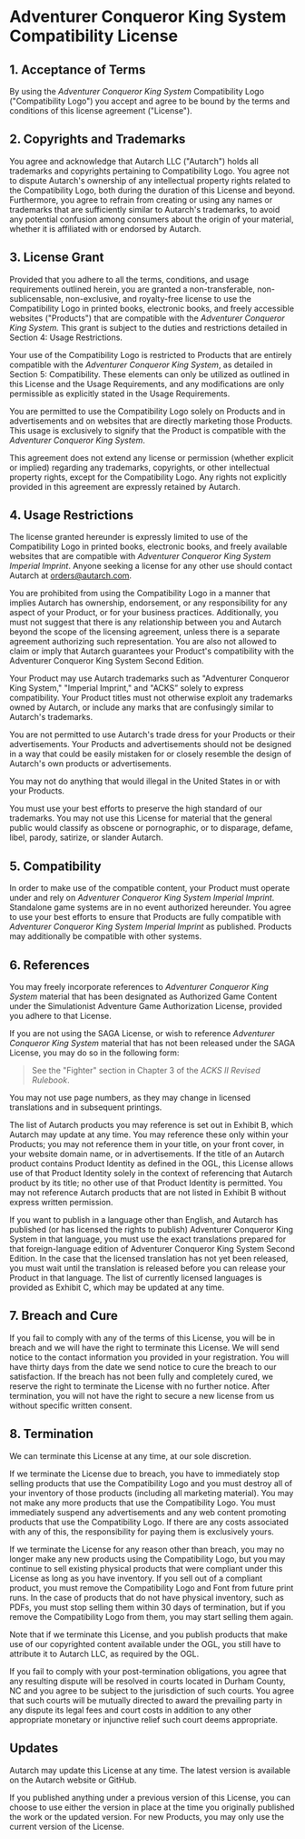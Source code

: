 # Adventurer Conqueror King System Compatibility License

## 1\. Acceptance of Terms

By using the *Adventurer Conqueror King System* Compatibility Logo
("Compatibility Logo") you accept and agree to be bound by the terms and
conditions of this license agreement ("License").

## 2\. Copyrights and Trademarks

You agree and acknowledge that Autarch LLC ("Autarch") holds all
trademarks and copyrights pertaining to Compatibility Logo. You agree
not to dispute Autarch's ownership of any intellectual property rights
related to the Compatibility Logo, both during the duration of this
License and beyond. Furthermore, you agree to refrain from creating or
using any names or trademarks that are sufficiently similar to Autarch's
trademarks, to avoid any potential confusion among consumers about the
origin of your material, whether it is affiliated with or endorsed by
Autarch.

## 3\. License Grant

Provided that you adhere to all the terms, conditions, and usage
requirements outlined herein, you are granted a non-transferable,
non-sublicensable, non-exclusive, and royalty-free license to use the
Compatibility Logo in printed books, electronic books, and freely
accessible websites ("Products") that are compatible with the
*Adventurer Conqueror King System.* This grant is subject to the duties
and restrictions detailed in Section 4: Usage Restrictions.

Your use of the Compatibility Logo is restricted to Products that are
entirely compatible with the *Adventurer Conqueror King System*, as
detailed in Section 5: Compatibility. These elements can only be
utilized as outlined in this License and the Usage Requirements, and any
modifications are only permissible as explicitly stated in the Usage
Requirements.

You are permitted to use the Compatibility Logo solely on Products and
in advertisements and on websites that are directly marketing those
Products. This usage is exclusively to signify that the Product is
compatible with the *Adventurer Conqueror King System*.

This agreement does not extend any license or permission (whether
explicit or implied) regarding any trademarks, copyrights, or other
intellectual property rights, except for the Compatibility Logo. Any
rights not explicitly provided in this agreement are expressly retained
by Autarch.

## 4\. Usage Restrictions

The license granted hereunder is expressly limited to use of the
Compatibility Logo in printed books, electronic books, and freely
available websites that are compatible
with *Adventurer Conqueror King System Imperial Imprint*. Anyone seeking
a license for any other use should contact Autarch at <orders@autarch.com>.

You are prohibited from using the Compatibility Logo in a manner that
implies Autarch has ownership, endorsement, or any responsibility for
any aspect of your Product, or for your business practices.
Additionally, you must not suggest that there is any relationship
between you and Autarch beyond the scope of the licensing agreement,
unless there is a separate agreement authorizing such representation.
You are also not allowed to claim or imply that Autarch guarantees your
Product's compatibility with the Adventurer Conqueror King System Second
Edition.

Your Product may use Autarch trademarks such as "Adventurer Conqueror
King System," "Imperial Imprint," and "ACKS” solely to express
compatibility. Your Product titles must not otherwise exploit any
trademarks owned by Autarch, or include any marks that are confusingly
similar to Autarch's trademarks.

You are not permitted to use Autarch's trade dress for your Products or
their advertisements. Your Products and advertisements should not be
designed in a way that could be easily mistaken for or closely resemble
the design of Autarch's own products or advertisements.

You may not do anything that would illegal in the United States in or
with your Products.

You must use your best efforts to preserve the high standard of our
trademarks. You may not use this License for material that the general
public would classify as obscene or pornographic, or to disparage,
defame, libel, parody, satirize, or slander Autarch.

## 5\. Compatibility

In order to make use of the compatible content, your Product must
operate under and rely on *Adventurer Conqueror King System Imperial
Imprint*. Standalone game systems are in no event authorized hereunder.
You agree to use your best efforts to ensure that Products are fully
compatible with *Adventurer Conqueror King System Imperial Imprint* as
published. Products may additionally be compatible with other systems.

## 6\. References

You may freely incorporate references to *Adventurer Conqueror King
System* material that has been designated as Authorized Game Content
under the Simulationist Adventure Game Authorization License, provided
you adhere to that License.

If you are not using the SAGA License, or wish to reference *Adventurer
Conqueror King System* material that has not been released under the
SAGA License, you may do so in the following form:

> See the "Fighter" section in Chapter 3 of the *ACKS II Revised
> Rulebook*.

You may not use page numbers, as they may change in licensed
translations and in subsequent printings.

The list of Autarch products you may reference is set out in Exhibit B,
which Autarch may update at any time. You may reference these only
within your Products; you may not reference them in your title, on your
front cover, in your website domain name, or in advertisements. If the
title of an Autarch product contains Product Identity as defined in the
OGL, this License allows use of that Product Identity solely in the
context of referencing that Autarch product by its title; no other use
of that Product Identity is permitted. You may not reference Autarch
products that are not listed in Exhibit B without express written
permission.

If you want to publish in a language other than English, and Autarch has
published (or has licensed the rights to publish) Adventurer Conqueror
King System in that language, you must use the exact translations
prepared for that foreign-language edition of Adventurer Conqueror King
System Second Edition. In the case that the licensed translation has not
yet been released, you must wait until the translation is released
before you can release your Product in that language. The list of
currently licensed languages is provided as Exhibit C, which may be
updated at any time.

## 7\. Breach and Cure

If you fail to comply with any of the terms of this License, you will be
in breach and we will have the right to terminate this License. We will
send notice to the contact information you provided in your
registration. You will have thirty days from the date we send notice to
cure the breach to our satisfaction. If the breach has not been fully
and completely cured, we reserve the right to terminate the License with
no further notice. After termination, you will not have the right to
secure a new license from us without specific written consent.

## 8\. Termination

We can terminate this License at any time, at our sole discretion.

If we terminate the License due to breach, you have to immediately stop
selling products that use the Compatibility Logo and you must destroy
all of your inventory of those products (including all marketing
material). You may not make any more products that use the Compatibility
Logo. You must immediately suspend any advertisements and any web
content promoting products that use the Compatibility Logo. If there are
any costs associated with any of this, the responsibility for paying
them is exclusively yours.

If we terminate the License for any reason other than breach, you may no
longer make any new products using the Compatibility Logo, but you may
continue to sell existing physical products that were compliant under
this License as long as you have inventory. If you sell out of a
compliant product, you must remove the Compatibility Logo and Font from
future print runs. In the case of products that do not have physical
inventory, such as PDFs, you must stop selling them within 30 days of
termination, but if you remove the Compatibility Logo from them, you may
start selling them again.

Note that if we terminate this License, and you publish products that
make use of our copyrighted content available under the OGL, you still
have to attribute it to Autarch LLC, as required by the OGL.

If you fail to comply with your post-termination obligations, you agree
that any resulting dispute will be resolved in courts located in Durham
County, NC and you agree to be subject to the jurisdiction of such
courts. You agree that such courts will be mutually directed to award
the prevailing party in any dispute its legal fees and court costs in
addition to any other appropriate monetary or injunctive relief such
court deems appropriate.

## Updates

Autarch may update this License at any time. The latest version is
available on the Autarch website or GitHub.

If you published anything under a previous version of this License, you
can choose to use either the version in place at the time you originally
published the work or the updated version. For new Products, you may
only use the current version of the License.
